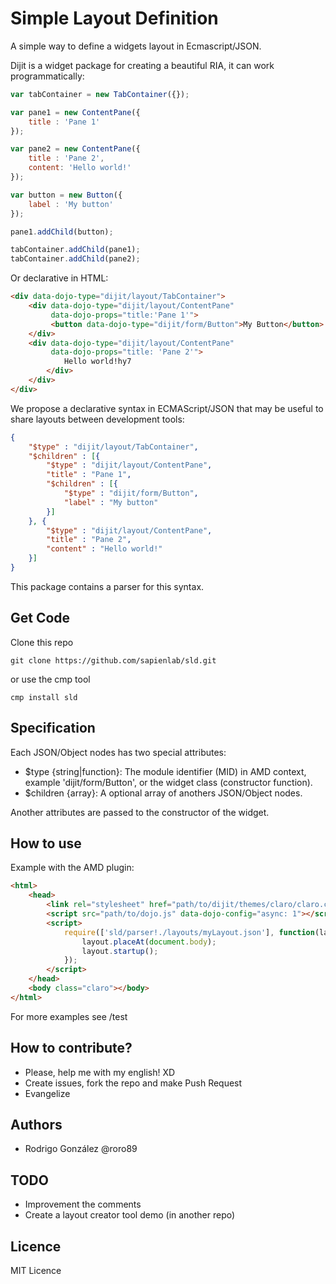 # Simple Layout Definition
A simple way to define a widgets layout in Ecmascript/JSON.

Dijit is a widget package for creating a beautiful RIA, it can work programmatically:
```javascript
var tabContainer = new TabContainer({});

var pane1 = new ContentPane({
	title : 'Pane 1'	
});

var pane2 = new ContentPane({
	title : 'Pane 2',
	content: 'Hello world!'
});

var button = new Button({
	label : 'My button'
});

pane1.addChild(button);

tabContainer.addChild(pane1);
tabContainer.addChild(pane2);
```

Or declarative in HTML:
```html
<div data-dojo-type="dijit/layout/TabContainer">
	<div data-dojo-type="dijit/layout/ContentPane"
		 data-dojo-props="title:'Pane 1'">
		 <button data-dojo-type="dijit/form/Button">My Button</button>
	</div>
	<div data-dojo-type="dijit/layout/ContentPane"
		 data-dojo-props="title: 'Pane 2'">
		 	Hello world!hy7
		</div>
	</div>
</div>
```

We propose a declarative syntax in ECMAScript/JSON that may be useful to share layouts between development tools:
```json
{
	"$type" : "dijit/layout/TabContainer",
	"$children" : [{
		"$type" : "dijit/layout/ContentPane",
		"title" : "Pane 1",
		"$children" : [{
			"$type" : "dijit/form/Button",			
			"label" : "My button"
		}]
	}, {
		"$type" : "dijit/layout/ContentPane",
		"title" : "Pane 2",
		"content" : "Hello world!"
	}]
}
```
This package contains a parser for this syntax.
 
## Get Code

Clone this repo
```
git clone https://github.com/sapienlab/sld.git
```
or use the cmp tool
```
cmp install sld
```

## Specification

Each JSON/Object nodes has two special attributes:
* $type {string|function}: The module identifier (MID) in AMD context, example 'dijit/form/Button', or the widget class (constructor function).
* $children {array}: A optional array of anothers JSON/Object nodes.

Another attributes are passed to the constructor of the widget.

## How to use

Example with the AMD plugin:
```html
<html>
	<head>
		<link rel="stylesheet" href="path/to/dijit/themes/claro/claro.css">
		<script src="path/to/dojo.js" data-dojo-config="async: 1"></script>
		<script>
			require(['sld/parser!./layouts/myLayout.json'], function(layout) {
				layout.placeAt(document.body);
				layout.startup();
			});
		</script>
	</head>
	<body class="claro"></body>
</html>
```
For more examples see /test

## How to contribute?

* Please, help me with my english! XD
* Create issues, fork the repo and make Push Request
* Evangelize

## Authors
* Rodrigo González @roro89

## TODO

* Improvement the comments
* Create a layout creator tool demo (in another repo)

## Licence

MIT Licence